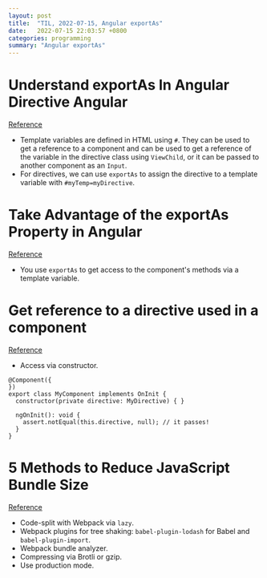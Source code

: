 ```yaml
---
layout: post
title:  "TIL, 2022-07-15, Angular exportAs"
date:   2022-07-15 22:03:57 +0800
categories: programming
summary: "Angular exportAs"
---
```


# Understand exportAs In Angular Directive Angular
[Reference](https://kimsereylam.com/angular/2020/07/31/understand-exportas-in-angular-directive.html#template-variables)

- Template variables are defined in HTML using `#`. They can be used to get a reference to a component and can be used to get a reference of the variable in the directive class using `ViewChild`, or it can be passed to another component as an `Input`.
- For directives, we can use `exportAs` to assign the directive to a template variable with `#myTemp=myDirective`.

# Take Advantage of the exportAs Property in Angular
[Reference](https://netbasal.com/angular-2-take-advantage-of-the-exportas-property-81374ce24d26)

- You use `exportAs` to get access to the component's methods via a template variable.

# Get reference to a directive used in a component
[Reference](https://stackoverflow.com/questions/36345618/get-reference-to-a-directive-used-in-a-component)

- Access via constructor.

```
@Component({
})
export class MyComponent implements OnInit {
  constructor(private directive: MyDirective) { }

  ngOnInit(): void {
    assert.notEqual(this.directive, null); // it passes!
  }
}
```

# 5 Methods to Reduce JavaScript Bundle Size
[Reference](https://blog.bitsrc.io/5-methods-to-reduce-javascript-bundle-size-67f2e1220457)

- Code-split with Webpack via `lazy`.
- Webpack plugins for tree shaking: `babel-plugin-lodash` for Babel and `babel-plugin-import`.
- Webpack bundle analyzer.
- Compressing via Brotli or gzip.
- Use production mode.
